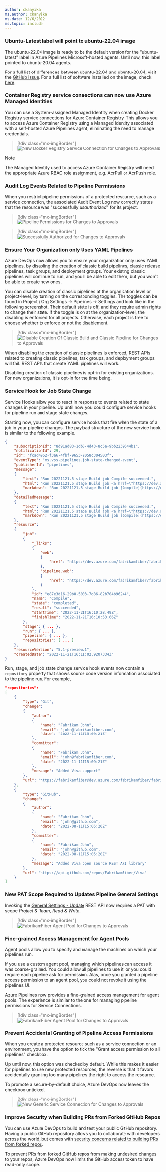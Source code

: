 ```yaml
---
author: ckanyika
ms.author: ckanyika
ms.date: 12/6/2022
ms.topic: include
---
```

### Ubuntu-Latest label will point to ubuntu-22.04 image

The ubuntu-22.04 image is ready to be the default version for the “ubuntu-latest" label in Azure Pipelines Microsoft-hosted agents. Until now, this label pointed to ubuntu-20.04 agents. 


For a full list of differences between ubuntu-22.04 and ubuntu-20.04, visit the [GitHub issue](https://github.com/actions/runner-images/issues/6399). For a full list of software installed on the image, check [here](https://github.com/actions/runner-images/blob/main/images/linux/Ubuntu2204-Readme.md).

### Container Registry service connections can now use Azure Managed Identities

You can use a System-assigned Managed Identity when creating Docker Registry service connections for Azure Container Registry. This allows you to access Azure Container Registry using a Managed Identity associated with a self-hosted Azure Pipelines agent, eliminating the need to manage credentials.

> [!div class="mx-imgBorder"]
> ![New Docker Registry Service Connection for Changes to Approvals](../../media/213-pipelines-05.png)

> [!NOTE]
> The Managed Identity used to access Azure Container Registry will need the appropriate Azure RBAC role assignment, e.g. AcrPull or AcrPush role.

### Audit Log Events Related to Pipeline Permissions

When you restrict pipeline permissions of a protected resource, such as a service connection, the associated Audit Event Log now correctly states that the resource was "successfully _unauthorized_" for its project.

> [!div class="mx-imgBorder"]
> ![Pipeline Permissions for Changes to Approvals](../../media/213-pipelines-01.png)

> [!div class="mx-imgBorder"]
> ![Successfully Authorized for Changes to Approvals](../../media/213-pipelines-02.png)

### Ensure Your Organization only Uses YAML Pipelines

Azure DevOps now allows you to ensure your organization only uses YAML pipelines, by disabling the creation of classic build pipelines, classic release pipelines, task groups, and deployment groups. Your existing classic pipelines will continue to run, and you'll be able to edit them, but you won't be able to create new ones.

You can disable creation of classic pipelines at the organization level or project-level, by turning on the corresponding toggles. The toggles can be found in Project / Org Settings -> Pipelines -> Settings and look like in the following screenshot. Their default state is off, and they require admin rights to change their state. If the toggle is on at the organization-level, the disabling is enforced for all projects. Otherwise, each project is free to choose whether to enforce or not the disablement.

> [!div class="mx-imgBorder"]
> ![Disable Creation Of Classic Build and Classic Pipeline for Changes to Approvals](../../media/213-pipelines-03.png)

When disabling the creation of classic pipelines is enforced, REST APIs related to creating classic pipelines, task groups, and deployment groups will fail. REST APIs that create YAML pipelines will work.

Disabling creation of classic pipelines is opt-in for existing organizations. For new organizations, it is opt-in for the time being.

### Service Hook for Job State Change

Service Hooks allow you to react in response to events related to state changes in your pipeline. Up until now, you could configure service hooks for pipeline run and stage state changes. 

Starting now, you can configure service hooks that fire when the state of a job in your pipeline changes. The payload structure of the new service hook is similar to the following example.

```json
{
    "subscriptionId": "8d91ad83-1db5-4d43-8c5a-9bb2239644b1",
    "notificationId": 29,
    "id": "fcad4962-f3a6-4fbf-9653-2058c304503f",
    "eventType": "ms.vss-pipelines.job-state-changed-event",
    "publisherId": "pipelines",
    "message":
    {
        "text": "Run 20221121.5 stage Build job Compile succeeded.",
        "html": "Run 20221121.5 stage Build job <a href=\"https://dev.azure.com/fabrikamfiber/fabrikamfiber-viva/_build/results?buildId=2710088\">Compile</a> succeeded.",
        "markdown": "Run 20221121.5 stage Build job [Compile](https://dev.azure.com/fabrikamfiber/fabrikamfiber-viva/_build/results?buildId=2710088) succeeded."
    },
    "detailedMessage":
    {
        "text": "Run 20221121.5 stage Build job Compile succeeded.",
        "html": "Run 20221121.5 stage Build job <a href=\"https://dev.azure.com/fabrikamfiber/fabrikamfiber-viva/_build/results?buildId=2710088\">Compile</a> succeeded.",
        "markdown": "Run 20221121.5 stage Build job [Compile](https://dev.azure.com/fabrikamfiber/fabrikamfiber-viva/_build/results?buildId=2710088) succeeded."
    },
    "resource":
    {
        "job":
        {
            "_links":
            {
                "web":
                {
                    "href": "https://dev.azure.com/fabrikamfiber/fabrikamfiber-viva/_build/results?buildId=2710088"
                },
                "pipeline.web":
                {
                    "href": "https://dev.azure.com/fabrikamfiber/fabrikamfiber-viva/_build/definition?definitionId=4647"
                }
            },
            "id": "e87e3d16-29b0-5003-7d86-82b704b96244",
            "name": "Compile",
            "state": "completed",
            "result": "succeeded",
            "startTime": "2022-11-21T16:10:28.49Z",
            "finishTime": "2022-11-21T16:10:53.66Z"
        },
        "stage": { ... },
        "run": { ... },
        "pipeline": { ... },
        "repositories": [ ... ]
    },
    "resourceVersion": "5.1-preview.1",
    "createdDate": "2022-11-21T16:11:02.9207334Z"
}
```

Run, stage, and job state change service hook events now contain a `repository` property that shows source code version information associated to the pipeline run. For example,

```json
"repositories":
[
    {
        "type": "Git",
        "change":
        {
            "author":
            {
                "name": "Fabrikam John",
                "email": "john@fabrikamfiber.com",
                "date": "2022-11-11T15:09:21Z"
            },
            "committer":
            {
                "name": "Fabrikam John",
                "email": "john@fabrikamfiber.com",
                "date": "2022-11-11T15:09:21Z"
            },
            "message": "Added Viva support"
        },
        "url": "https://fabrikamfiber@dev.azure.com/fabrikamfiber/fabrikamfiber-viva/_git/fabrikamfiber"
    },
    {
        "type": "GitHub",
        "change":
        {
            "author":
            {
                "name": "Fabrikam John",
                "email": "john@github.com",
                "date": "2022-08-11T15:05:20Z"
            },
            "committer":
            {
                "name": "Fabrikam John",
                "email": "john@github.com",
                "date": "2022-08-11T15:05:20Z"
            },
            "message": "Added Viva open source REST API library"
        },
        "url": "https://api.github.com/repos/FabrikamFiber/Viva"
    }
]
```

### New PAT Scope Required to Updates Pipeline General Settings 
Invoking the [General Settings - Update](https://learn.microsoft.com/en-us/rest/api/azure/devops/build/general-settings/update?view=azure-devops-rest-7.1) REST API now requires a PAT with scope _Project & Team, Read & Write_. 

> [!div class="mx-imgBorder"]
> ![FabrikamFiber Agent Pool for Changes to Approvals](../../media/213-pipelines-07.png)

### Fine-grained Access Management for Agent Pools

Agent pools allow you to specify and manage the machines on which your pipelines run. 

If you use a custom agent pool, managing which pipelines can access it was coarse-grained. You could allow all pipelines to use it, or you could require each pipeline ask for permission. Alas, once you granted a pipeline access permission to an agent pool, you could not revoke it using the pipelines UI.

Azure Pipelines now provides a fine-grained access management for agent pools. The experience is similar to the one for managing pipeline permissions for Service Connections.

> [!div class="mx-imgBorder"]
> ![FabrikamFiber Agent Pool for Changes to Approvals](../../media/213-pipelines-06.png)

### Prevent Accidental Granting of Pipeline Access Permissions

When you create a protected resource such as a service connection or an environment, you have the option to tick the "Grant access permission to all pipelines" checkbox. 

Up until now, this option was checked by default. While this makes it easier for pipelines to use new protected resources, the reverse is that it favors accidentally granting too many pipelines the right to access the resource.

To promote a secure-by-default choice, Azure DevOps now leaves the checkbox unticked.

> [!div class="mx-imgBorder"]
> ![New Generic Service Connection for Changes to Approvals](../../media/213-pipelines-04.png)

### Improve Security when Building PRs from Forked GitHub Repos

You can use Azure DevOps to build and test your public GitHub repository. Having a public GitHub repository allows you to collaborate with developers across the world, but comes with [security concerns related to building PRs from forked repos](https://learn.microsoft.com/azure/devops/pipelines/security/repos?view=azure-devops#forks).

To prevent PRs from forked GitHub repos from making undesired changes to your repos, Azure DevOps now limits the GitHub access token to have read-only scope.

